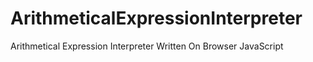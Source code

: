 # ArithmeticalExpressionInterpreter
Arithmetical Expression Interpreter Written On Browser JavaScript
